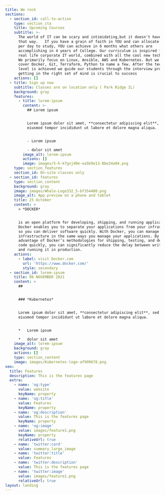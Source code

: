 ```yaml
---
title: We rock
sections:
  - section_id: call-to-action
    type: section_cta
    title: Upcoming Courses
    subtitle: >-
      The world of IT can be scary and intimidating,but it doesn't have to be
      that way.   If you have a grain of faith in YOU and can allocate 3-4 hours
      per day to study, YOU can achieve in 6 months what others are
      accomplishing in 4 years of College. Our curriculum is inspired from the
      real life corporate IT world, combined with all the cool new technologies.
      We primarily focus on Linux, Ansible, AWS and Kubernetes. But we also
      cover Docker, Git, Terraform, Python to name a few. After the technical
      level is achieved we guide our students through the interview process, as
      getting in the right set of mind is crucial to success
    actions: []
  - title: Sign up now
    subtitle: Classes are on location only ( Park Ridge IL)
    background: gray
    features:
      - title: lorem-ipsum
        content: >-
          ## Lorem ipsum


          Lorem ipsum dolor sit amet, **consectetur adipiscing elit**, sed do
          eiusmod tempor incididunt ut labore et dolore magna aliqua.


          - Lorem ipsum

          - dolor sit amet
        image_alt: lorem-ipsum
        actions: []
        image: images/5-h-k7gvj49e-ea5b9e13-8be34a94.png
    type: section_features
    section_id: On-site classes only
  - section_id: features
    type: section_content
    background: gray
    image: images/Whale-Logo332_5-bf354480.png
    image_alt: App preview on a phone and tablet
    title: 25 October
    content: >
      > *DOCKER*


      is an open platform for developing, shipping, and running applications.
      Docker enables you to separate your applications from your infrastructure
      so you can deliver software quickly. With Docker, you can manage your
      infrastructure in the same ways you manage your applications. By taking
      advantage of Docker’s methodologies for shipping, testing, and deploying
      code quickly, you can significantly reduce the delay between writing code
      and running it in production.
    actions:
      - label: visit Docker.com
        url: 'https://www.docker.com/'
        style: secondary
  - section_id: lorem-ipsum
    title: 06 NOVEMBER 2021
    content: >
      ##


      ### *Kubernetes*


      Lorem ipsum dolor sit amet, **consectetur adipiscing elit**, sed do
      eiusmod tempor incididunt ut labore et dolore magna aliqua.


      *   Lorem ipsum

      *   dolor sit amet
    image_alt: lorem-ipsum
    background: gray
    actions: []
    type: section_content
    image: images/Kubernetes-logo-af999678.png
seo:
  title: Features
  description: This is the features page
  extra:
    - name: 'og:type'
      value: website
      keyName: property
    - name: 'og:title'
      value: Features
      keyName: property
    - name: 'og:description'
      value: This is the features page
      keyName: property
    - name: 'og:image'
      value: images/feature1.png
      keyName: property
      relativeUrl: true
    - name: 'twitter:card'
      value: summary_large_image
    - name: 'twitter:title'
      value: Features
    - name: 'twitter:description'
      value: This is the features page
    - name: 'twitter:image'
      value: images/feature1.png
      relativeUrl: true
layout: landing
---
```

